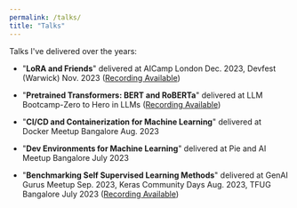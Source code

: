 ```yaml
---
permalink: /talks/
title: "Talks"
---
```

Talks I've delivered over the years:
* "**LoRA and Friends**" delivered at AICamp London Dec. 2023, Devfest (Warwick) Nov. 2023 ([Recording Available](https://youtu.be/l6z5HLhWVVE?si=RiXfJReC8bSx2pkH&t=2713))

* "**Pretrained Transformers: BERT and RoBERTa**" delivered at LLM Bootcamp-Zero to Hero in LLMs ([Recording Available](https://youtu.be/l6z5HLhWVVE?si=RiXfJReC8bSx2pkH&t=2713))

* "**CI/CD and Containerization for Machine Learning**" delivered at Docker Meetup Bangalore Aug. 2023

* "**Dev Environments for Machine Learning**" delivered at Pie and AI Meetup Bangalore July 2023

* "**Benchmarking Self Supervised Learning Methods**" delivered at GenAI Gurus Meetup Sep. 2023, Keras Community Days Aug. 2023, TFUG Bangalore July 2023 ([Recording Available](https://www.youtube.com/watch?v=9gsIdhaWI5s))
